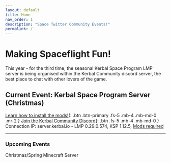 ```yaml
---
layout: default
title: Home
nav_order: 1
description: "Space Twitter Community Events!"
permalink: /
---
```


# Making Spaceflight Fun!


This year - for the third time, the seasonal Kerbal Space Program LMP server is being organised within the Kerbal Community discord server, the best place to chat with other lovers of the game.

## Current Event: Kerbal Space Program Server (Christmas)

[Learn how to install the mods!](/ksp){: .btn .btn-primary .fs-5 .mb-4 .mb-md-0 .mr-2 }
[Join the Kerbal Community Discord](https://discord.gg/9hgSkqSVQD){: .btn .fs-5 .mb-4 .mb-md-0 }
Connection IP: server.kerbal.io - LMP 0.29.0.574, KSP 1.12.5, [Mods required](/ksp/modlist)

---

### Upcoming Events
Christmas/Spring Minecraft Server
